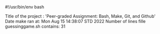#!/usr/bin/env bash

Title of the project : 'Peer-graded Assignment: Bash, Make, Git, and Github' 
Date make ran at: 
Mon Aug 15 14:38:07 STD 2022
Number of lines fille guessinggame.sh contains: 
31
